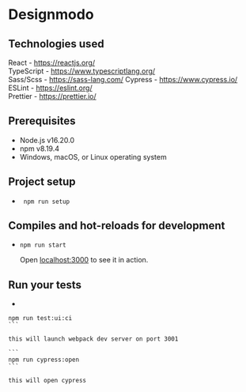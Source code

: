 # Designmodo

## Technologies used

React - https://reactjs.org/  
TypeScript - https://www.typescriptlang.org/  
Sass/Scss - https://sass-lang.com/ 
Cypress - https://www.cypress.io/  
ESLint - https://eslint.org/  
Prettier - https://prettier.io/  

## Prerequisites
- Node.js v16.20.0
- npm v8.19.4
- Windows, macOS, or Linux operating system

## Project setup

-   ```
	 npm run setup
    ```

## Compiles and hot-reloads for development

-	```
    npm run start
    ```

	Open [localhost:3000](http://localhost:3000) to see it in action.

## Run your tests

-    ```
    npm run test:ui:ci
    ```

	this will launch webpack dev server on port 3001

	```
    npm run cypress:open
    ```

	this will open cypress
